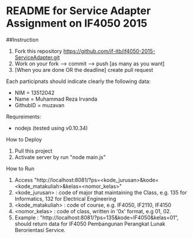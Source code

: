 # README for Service Adapter Assignment on IF4050 2015

##Instruction
1. Fork this repository https://github.com/if-itb/if4050-2015-ServiceAdapter.git
2. Work on your fork --> commit --> push [as many as you want]
3. [When you are done OR the deadline] create pull request  

Each participnats should indicate clearly the following data:
 * NIM      = 13512042
 * Name     = Muhammad Reza Irvanda
 * GithubID = muzavan

Requreiments:
 * nodejs (tested using v0.10.34)


How to Deploy
 1. Pull this project
 2. Activate server by run "node main.js" 
 
How to Run
 1. Access "http://localhost:8081/?ps=<kode_jurusan>&kode=<kode_matakuliah>&kelas=<nomor_kelas>"
 2. <kode_jurusan> : code of major that maintaining the Class, e.g. 135 for Informatics, 132 for Electrical Engineering
 3. <kode_matakuliah> : code of course, e.g. IF4050, IF2110, IF4150
 4. <nomor_kelas> : code of class, written in '0x' format, e.g 01, 02.
 5. Example : "http://localhost:8081/?ps=135&kode=IF4050&kelas=01", should return data for IF4050 Pembangunan Perangkat Lunak Berorientasi Service.
 